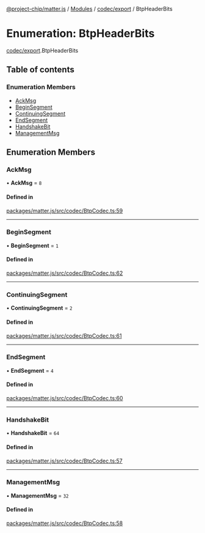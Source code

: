 [@project-chip/matter.js](../README.md) / [Modules](../modules.md) / [codec/export](../modules/codec_export.md) / BtpHeaderBits

# Enumeration: BtpHeaderBits

[codec/export](../modules/codec_export.md).BtpHeaderBits

## Table of contents

### Enumeration Members

- [AckMsg](codec_export.BtpHeaderBits.md#ackmsg)
- [BeginSegment](codec_export.BtpHeaderBits.md#beginsegment)
- [ContinuingSegment](codec_export.BtpHeaderBits.md#continuingsegment)
- [EndSegment](codec_export.BtpHeaderBits.md#endsegment)
- [HandshakeBit](codec_export.BtpHeaderBits.md#handshakebit)
- [ManagementMsg](codec_export.BtpHeaderBits.md#managementmsg)

## Enumeration Members

### AckMsg

• **AckMsg** = ``8``

#### Defined in

[packages/matter.js/src/codec/BtpCodec.ts:59](https://github.com/project-chip/matter.js/blob/ac2c2688/packages/matter.js/src/codec/BtpCodec.ts#L59)

___

### BeginSegment

• **BeginSegment** = ``1``

#### Defined in

[packages/matter.js/src/codec/BtpCodec.ts:62](https://github.com/project-chip/matter.js/blob/ac2c2688/packages/matter.js/src/codec/BtpCodec.ts#L62)

___

### ContinuingSegment

• **ContinuingSegment** = ``2``

#### Defined in

[packages/matter.js/src/codec/BtpCodec.ts:61](https://github.com/project-chip/matter.js/blob/ac2c2688/packages/matter.js/src/codec/BtpCodec.ts#L61)

___

### EndSegment

• **EndSegment** = ``4``

#### Defined in

[packages/matter.js/src/codec/BtpCodec.ts:60](https://github.com/project-chip/matter.js/blob/ac2c2688/packages/matter.js/src/codec/BtpCodec.ts#L60)

___

### HandshakeBit

• **HandshakeBit** = ``64``

#### Defined in

[packages/matter.js/src/codec/BtpCodec.ts:57](https://github.com/project-chip/matter.js/blob/ac2c2688/packages/matter.js/src/codec/BtpCodec.ts#L57)

___

### ManagementMsg

• **ManagementMsg** = ``32``

#### Defined in

[packages/matter.js/src/codec/BtpCodec.ts:58](https://github.com/project-chip/matter.js/blob/ac2c2688/packages/matter.js/src/codec/BtpCodec.ts#L58)
